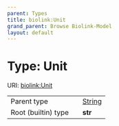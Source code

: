 ```yaml
---
parent: Types
title: biolink:Unit
grand_parent: Browse Biolink-Model
layout: default
---
```


# Type: Unit




URI: [biolink:Unit](https://w3id.org/biolink/vocab/Unit)

|  |  |  |
| --- | --- | --- |
| Parent type | | [String](types/String.md) |
| Root (builtin) type | | **str** |
